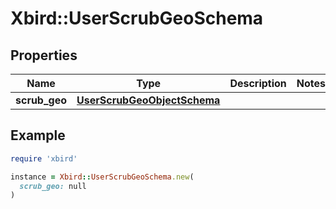 # Xbird::UserScrubGeoSchema

## Properties

| Name | Type | Description | Notes |
| ---- | ---- | ----------- | ----- |
| **scrub_geo** | [**UserScrubGeoObjectSchema**](UserScrubGeoObjectSchema.md) |  |  |

## Example

```ruby
require 'xbird'

instance = Xbird::UserScrubGeoSchema.new(
  scrub_geo: null
)
```

